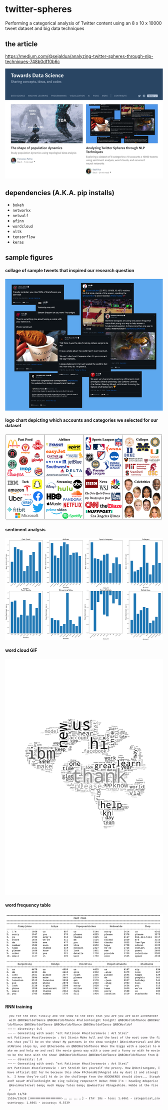 # twitter-spheres
Performing a categorical analysis of Twitter content using an 8 x 10 x 10000 tweet dataset and big data techniques

## the article
https://medium.com/@sejaldua/analyzing-twitter-spheres-through-nlp-techniques-748b0df10b6c

![](images_for_blog/featured_on_tds.png)

## dependencies (A.K.A. pip installs)
* `bokeh`
* `networkx`
* `netwulf`
* `afinn`
* `wordcloud`
* `nltk`
* `tensorflow`
* `keras`

## sample figures
#### collage of sample tweets that inspired our research question
![](images_for_blog/inspo.png)
#### logo chart depicting which accounts and categories we selected for our dataset
![](images_for_blog/logos.png)
#### sentiment analysis
![](images_for_blog/sa_by_acct.png)
#### word cloud GIF
![](wordclouds/wordcloud.gif)
#### word frequency table
![](images_for_blog/top10_acct_new_slow.gif)
#### RNN training
![](images_for_blog/rnn_training.gif)
